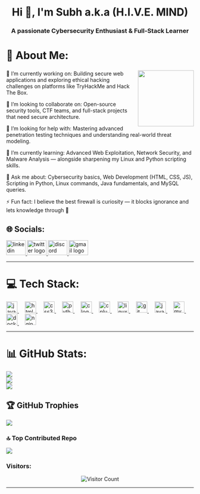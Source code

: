 <h1 align="center">Hi 👋, I'm Subh a.k.a (H.I.V.E. MIND)</h1>
<h3 align="center">A passionate Cybersecurity Enthusiast & Full-Stack Learner</h3>

# 💫 About Me:
###
<img align="right" height="150" src="https://gifdb.com/images/high/ghost-cod-sitting-while-holding-two-guns-dnq81ojlqqni27qb.webp"   />

🔭 I’m currently working on:
Building secure web applications and exploring ethical hacking challenges on platforms like TryHackMe and Hack The Box.

👯 I’m looking to collaborate on:
Open-source security tools, CTF teams, and full-stack projects that need secure architecture.

🤝 I’m looking for help with:
Mastering advanced penetration testing techniques and understanding real-world threat modeling.

🌱 I’m currently learning:
Advanced Web Exploitation, Network Security, and Malware Analysis — alongside sharpening my Linux and Python scripting skills.

💬 Ask me about:
Cybersecurity basics, Web Development (HTML, CSS, JS), Scripting in Python, Linux commands, Java fundamentals, and MySQL queries.

⚡ Fun fact:
I believe the best firewall is curiosity — it blocks ignorance and lets knowledge through 🔐

## 🌐 Socials:
<!-- LinkedIn -->
<a href="https://www.linkedin.com/in/your-username/" target="_blank" rel="noopener noreferrer">
  <img src="https://raw.githubusercontent.com/maurodesouza/profile-readme-generator/master/src/assets/icons/social/linkedin/default.svg" width="52" height="40" alt="linkedin logo"/>
</a>
<!-- Twitter -->
<a href="https://twitter.com/your-username" target="_blank" rel="noopener noreferrer">
  <img src="https://raw.githubusercontent.com/maurodesouza/profile-readme-generator/master/src/assets/icons/social/twitter/default.svg" width="52" height="40" alt="twitter logo"/>
</a>
<!-- Discord -->
<a href="https://discord.com/users/your-userid" target="_blank" rel="noopener noreferrer">
  <img src="https://raw.githubusercontent.com/maurodesouza/profile-readme-generator/master/src/assets/icons/social/discord/default.svg" width="52" height="40" alt="discord logo"/>
</a>
<!-- Gmail -->
<a href="mailto:your.email@gmail.com" target="_blank" rel="noopener noreferrer">
  <img src="https://raw.githubusercontent.com/maurodesouza/profile-readme-generator/master/src/assets/icons/social/gmail/default.svg" width="52" height="40" alt="gmail logo"/>
</a>

---
# 💻 Tech Stack:
<a href="https://developer.mozilla.org/en-US/docs/Web/JavaScript" target="_blank" rel="noopener noreferrer">
  <img src="https://cdn.jsdelivr.net/gh/devicons/devicon/icons/javascript/javascript-original.svg" height="30" alt="javascript logo" />
</a>
<span style="display:inline-block; width:12px;"></span>
<a href="https://www.w3.org/html/" target="_blank" rel="noopener noreferrer">
  <img src="https://cdn.jsdelivr.net/gh/devicons/devicon/icons/html5/html5-original.svg" height="30" alt="html5 logo" />
</a>
<span style="display:inline-block; width:12px;"></span>
<a href="https://www.w3.org/Style/CSS/" target="_blank" rel="noopener noreferrer">
  <img src="https://cdn.jsdelivr.net/gh/devicons/devicon/icons/css3/css3-original.svg" height="30" alt="css3 logo" />
</a>
<span style="display:inline-block; width:12px;"></span>
<a href="https://www.python.org/" target="_blank" rel="noopener noreferrer">
  <img src="https://cdn.jsdelivr.net/gh/devicons/devicon/icons/python/python-original.svg" height="30" alt="python logo" />
</a>
<span style="display:inline-block; width:12px;"></span>
<a href="https://en.cppreference.com/w/c" target="_blank" rel="noopener noreferrer">
  <img src="https://cdn.jsdelivr.net/gh/devicons/devicon/icons/c/c-original.svg" height="30" alt="c logo" />
</a>
<span style="display:inline-block; width:12px;"></span>
<a href="https://en.cppreference.com/w/cpp" target="_blank" rel="noopener noreferrer">
  <img src="https://cdn.jsdelivr.net/gh/devicons/devicon/icons/cplusplus/cplusplus-original.svg" height="30" alt="cplusplus logo" />
</a>
<span style="display:inline-block; width:12px;"></span>
<a href="https://www.linux.org/" target="_blank" rel="noopener noreferrer">
  <img src="https://cdn.jsdelivr.net/gh/devicons/devicon/icons/linux/linux-original.svg" height="30" alt="linux logo" />
</a>
<span style="display:inline-block; width:12px;"></span>
<a href="https://git-scm.com/" target="_blank" rel="noopener noreferrer">
  <img src="https://cdn.jsdelivr.net/gh/devicons/devicon/icons/git/git-original.svg" height="30" alt="git logo" />
</a>
<span style="display:inline-block; width:12px;"></span>
<a href="https://www.java.com/" target="_blank" rel="noopener noreferrer">
  <img src="https://cdn.jsdelivr.net/gh/devicons/devicon/icons/java/java-original.svg" height="30" alt="java logo" />
</a>
<span style="display:inline-block; width:12px;"></span>
<a href="https://www.mysql.com/" target="_blank" rel="noopener noreferrer">
  <img src="https://cdn.jsdelivr.net/gh/devicons/devicon/icons/mysql/mysql-original.svg" height="30" alt="mysql logo" />
</a>
<span style="display:inline-block; width:12px;"></span>
<a href="https://www.docker.com/" target="_blank" rel="noopener noreferrer">
  <img src="https://cdn.jsdelivr.net/gh/devicons/devicon/icons/docker/docker-original.svg" height="30" alt="docker logo" />
</a>
<span style="display:inline-block; width:12px;"></span>
<a href="https://www.nginx.com/" target="_blank" rel="noopener noreferrer">
  <img src="https://cdn.jsdelivr.net/gh/devicons/devicon/icons/nginx/nginx-original.svg" height="30" alt="nginx logo" />
</a>


---
# 📊 GitHub Stats:
![](https://github-readme-stats.vercel.app/api?username=Subh-Bravo-07&theme=aura&hide_border=false&include_all_commits=true&count_private=false)<br/>
![](https://nirzak-streak-stats.vercel.app/?user=Subh-Bravo-07&theme=aura&hide_border=false)<br/>
![](https://github-readme-stats.vercel.app/api/top-langs/?username=Subh-Bravo-07&theme=aura&hide_border=false&include_all_commits=true&count_private=false&layout=compact)

## 🏆 GitHub Trophies
![](https://github-profile-trophy.vercel.app/?username=Subh-Bravo-07&theme=aura&no-frame=false&no-bg=true&margin-w=4)

### 🔝 Top Contributed Repo
![](https://github-contributor-stats.vercel.app/api?username=Subh-Bravo-07&limit=5&theme=aura&combine_all_yearly_contributions=true)

### Visitors:

<div align="center">
  <img src="https://profile-counter.glitch.me/Subh-Bravo-07/count.svg" alt="Visitor Count" />
</div>

---

<!-- Proudly created with GPRM ( https://gprm.itsvg.in ) -->
